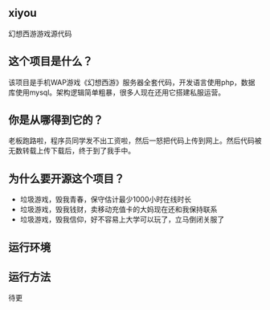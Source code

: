 xiyou
------------
幻想西游游戏源代码

这个项目是什么？
------------
该项目是手机WAP游戏《幻想西游》服务器全套代码，开发语言使用php，数据库使用mysql。架构逻辑简单粗暴，很多人现在还用它搭建私服运营。

你是从哪得到它的？
------------
老板跑路啦，程序员同学发不出工资啦，然后一怒把代码上传到网上。然后代码被无数转载上传下载后，终于到了我手中。

为什么要开源这个项目？
------------
- 垃圾游戏，毁我青春，保守估计最少1000小时在线时长
- 垃圾游戏，毁我钱财，卖移动充值卡的大妈现在还和我保持联系
- 垃圾游戏，毁我信仰，好不容易上大学可以玩了，立马倒闭关服了

运行环境
------------


运行方法
------------
待更
